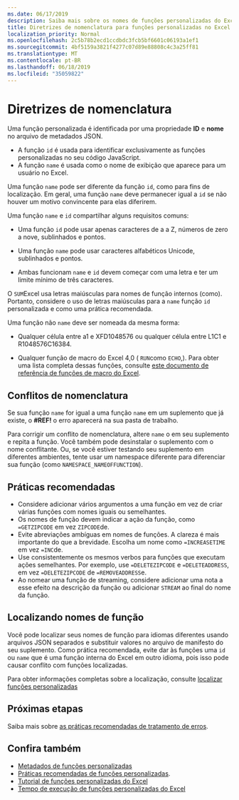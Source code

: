 ```yaml
---
ms.date: 06/17/2019
description: Saiba mais sobre os nomes de funções personalizadas do Excel e evite armadilhas comuns de nomeação.
title: Diretrizes de nomenclatura para funções personalizadas no Excel
localization_priority: Normal
ms.openlocfilehash: 2c5b78b2ecd1ccdbdc3fcb5bf6601c06193a1ef1
ms.sourcegitcommit: 4bf5159a3821f4277c07d89e88808c4c3a25ff81
ms.translationtype: MT
ms.contentlocale: pt-BR
ms.lasthandoff: 06/18/2019
ms.locfileid: "35059822"
---
```

# <a name="naming-guidelines"></a>Diretrizes de nomenclatura

Uma função personalizada é identificada por uma propriedade **ID** e **nome** no arquivo de metadados JSON.

- A função `id` é usada para identificar exclusivamente as funções personalizadas no seu código JavaScript. 
- A função `name` é usada como o nome de exibição que aparece para um usuário no Excel. 

Uma função `name` pode ser diferente da função `id`, como para fins de localização. Em geral, uma função `name` deve permanecer igual a `id` se não houver um motivo convincente para elas diferirem.

Uma função `name` e `id` compartilhar alguns requisitos comuns:

- Uma função `id` pode usar apenas caracteres de a a Z, números de zero a nove, sublinhados e pontos.

- Uma função `name` pode usar caracteres alfabéticos Unicode, sublinhados e pontos.

- Ambas funcionam `name` e `id` devem começar com uma letra e ter um limite mínimo de três caracteres.

O `SUM`Excel usa letras maiúsculas para nomes de função internos (como). Portanto, considere o uso de letras maiúsculas para a `name` função `id` personalizada e como uma prática recomendada.

Uma função não `name` deve ser nomeada da mesma forma:

- Qualquer célula entre a1 e XFD1048576 ou qualquer célula entre L1C1 e R1048576C16384.

- Qualquer função de macro do Excel 4,0 ( `RUN`como `ECHO`,).  Para obter uma lista completa dessas funções, consulte [este documento de referência de funções de macro do Excel](https://d13ot9o61jdzpp.cloudfront.net/files/Excel%204.0%20Macro%20Functions%20Reference.pdf).

## <a name="naming-conflicts"></a>Conflitos de nomenclatura

Se sua função `name` for igual a uma função `name` em um suplemento que já existe, o **#REF!** o erro aparecerá na sua pasta de trabalho.

Para corrigir um conflito de nomenclatura, altere `name` o em seu suplemento e repita a função. Você também pode desinstalar o suplemento com o nome conflitante. Ou, se você estiver testando seu suplemento em diferentes ambientes, tente usar um namespace diferente para diferenciar sua função (como `NAMESPACE_NAMEOFFUNCTION`).

## <a name="best-practices"></a>Práticas recomendadas

- Considere adicionar vários argumentos a uma função em vez de criar várias funções com nomes iguais ou semelhantes.
- Os nomes de função devem indicar a ação da função, como `=GETZIPCODE` em vez `ZIPCODE`de.
- Evite abreviações ambíguas em nomes de funções. A clareza é mais importante do que a brevidade. Escolha um nome como `=INCREASETIME` em vez `=INC`de.
- Use consistentemente os mesmos verbos para funções que executam ações semelhantes. Por exemplo, use `=DELETEZIPCODE` e `=DELETEADDRESS`, em vez `=DELETEZIPCODE` de `=REMOVEADDRESS`e.
- Ao nomear uma função de streaming, considere adicionar uma nota a esse efeito na descrição da função ou adicionar `STREAM` ao final do nome da função.

## <a name="localizing-function-names"></a>Localizando nomes de função

Você pode localizar seus nomes de função para idiomas diferentes usando arquivos JSON separados e substituir valores no arquivo de manifesto do seu suplemento. Como prática recomendada, evite dar às funções uma `id` ou `name` que é uma função interna do Excel em outro idioma, pois isso pode causar conflito com funções localizadas.

Para obter informações completas sobre a localização, consulte [localizar funções personalizadas](custom-functions-localize.md)

## <a name="next-steps"></a>Próximas etapas
Saiba mais sobre [as práticas recomendadas de tratamento de erros](custom-functions-errors.md).

## <a name="see-also"></a>Confira também

* [Metadados de funções personalizadas](custom-functions-json.md)
* [Práticas recomendadas de funções personalizadas](custom-functions-best-practices.md).
* [Tutorial de funções personalizadas do Excel](../tutorials/excel-tutorial-create-custom-functions.md)
* [Tempo de execução de funções personalizadas do Excel](custom-functions-runtime.md)
